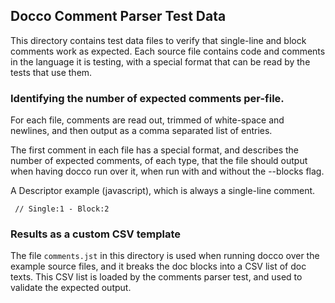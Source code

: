 ## Docco Comment Parser Test Data

This directory contains test data files to verify that single-line
and block comments work as expected.  Each source file contains code
and comments in the language it is testing, with a special format that
can be read by the tests that use them.

### Identifying the number of expected comments per-file.

For each file, comments are read out, trimmed of white-space and newlines,
and then output as a comma separated list of entries.

The first comment in each file has a special format, and describes the
number of expected comments, of each type, that the file should output
when having docco run over it, when run with and without the --blocks flag.

A Descriptor example (javascript), which is always a single-line comment.

     // Single:1 - Block:2


### Results as a custom CSV template

The file `comments.jst` in this directory is used when running docco over
the example source files, and it breaks the doc blocks into a CSV list
of doc texts.  This CSV list is loaded by the comments parser test, and
used to validate the expected output.
